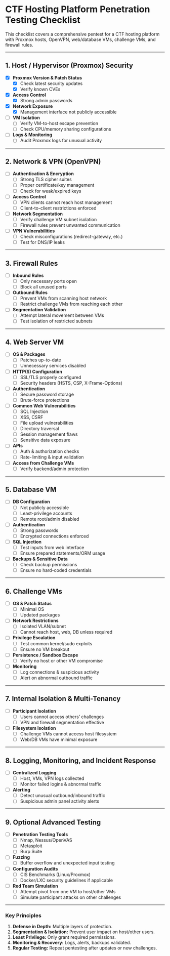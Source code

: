 # CTF Hosting Platform Penetration Testing Checklist

This checklist covers a comprehensive pentest for a CTF hosting platform with Proxmox hosts, OpenVPN, web/database VMs, challenge VMs, and firewall rules.

---

## 1. Host / Hypervisor (Proxmox) Security
- [x] **Proxmox Version & Patch Status**
    - [x] Check latest security updates
    - [x] Verify known CVEs
- [x] **Access Control**
    - [x] Strong admin passwords
- [x] **Network Exposure**
    - [x] Management interface not publicly accessible
- [ ] **VM Isolation**
    - [ ] Verify VM-to-host escape prevention
    - [ ] Check CPU/memory sharing configurations
- [ ] **Logs & Monitoring**
    - [ ] Audit Proxmox logs for unusual activity

---

## 2. Network & VPN (OpenVPN)
- [ ] **Authentication & Encryption**
    - [ ] Strong TLS cipher suites
    - [ ] Proper certificate/key management
    - [ ] Check for weak/expired keys
- [ ] **Access Control**
    - [ ] VPN clients cannot reach host management
    - [ ] Client-to-client restrictions enforced
- [ ] **Network Segmentation**
    - [ ] Verify challenge VM subnet isolation
    - [ ] Firewall rules prevent unwanted communication
- [ ] **VPN Vulnerabilities**
    - [ ] Check misconfigurations (redirect-gateway, etc.)
    - [ ] Test for DNS/IP leaks

---

## 3. Firewall Rules
- [ ] **Inbound Rules**
    - [ ] Only necessary ports open
    - [ ] Block all unused ports
- [ ] **Outbound Rules**
    - [ ] Prevent VMs from scanning host network
    - [ ] Restrict challenge VMs from reaching each other
- [ ] **Segmentation Validation**
    - [ ] Attempt lateral movement between VMs
    - [ ] Test isolation of restricted subnets

---

## 4. Web Server VM
- [ ] **OS & Packages**
    - [ ] Patches up-to-date
    - [ ] Unnecessary services disabled
- [ ] **HTTP(S) Configuration**
    - [ ] SSL/TLS properly configured
    - [ ] Security headers (HSTS, CSP, X-Frame-Options)
- [ ] **Authentication**
    - [ ] Secure password storage
    - [ ] Brute-force protections
- [ ] **Common Web Vulnerabilities**
    - [ ] SQL Injection
    - [ ] XSS, CSRF
    - [ ] File upload vulnerabilities
    - [ ] Directory traversal
    - [ ] Session management flaws
    - [ ] Sensitive data exposure
- [ ] **APIs**
    - [ ] Auth & authorization checks
    - [ ] Rate-limiting & input validation
- [ ] **Access from Challenge VMs**
    - [ ] Verify backend/admin protection

---

## 5. Database VM
- [ ] **DB Configuration**
    - [ ] Not publicly accessible
    - [ ] Least-privilege accounts
    - [ ] Remote root/admin disabled
- [ ] **Authentication**
    - [ ] Strong passwords
    - [ ] Encrypted connections enforced
- [ ] **SQL Injection**
    - [ ] Test inputs from web interface
    - [ ] Ensure prepared statements/ORM usage
- [ ] **Backups & Sensitive Data**
    - [ ] Check backup permissions
    - [ ] Ensure no hard-coded credentials

---

## 6. Challenge VMs
- [ ] **OS & Patch Status**
    - [ ] Minimal OS
    - [ ] Updated packages
- [ ] **Network Restrictions**
    - [ ] Isolated VLAN/subnet
    - [ ] Cannot reach host, web, DB unless required
- [ ] **Privilege Escalation**
    - [ ] Test common kernel/sudo exploits
    - [ ] Ensure no VM breakout
- [ ] **Persistence / Sandbox Escape**
    - [ ] Verify no host or other VM compromise
- [ ] **Monitoring**
    - [ ] Log connections & suspicious activity
    - [ ] Alert on abnormal outbound traffic

---

## 7. Internal Isolation & Multi-Tenancy
- [ ] **Participant Isolation**
    - [ ] Users cannot access others’ challenges
    - [ ] VPN and firewall segmentation effective
- [ ] **Filesystem Isolation**
    - [ ] Challenge VMs cannot access host filesystem
    - [ ] Web/DB VMs have minimal exposure

---

## 8. Logging, Monitoring, and Incident Response
- [ ] **Centralized Logging**
    - [ ] Host, VMs, VPN logs collected
    - [ ] Monitor failed logins & abnormal traffic
- [ ] **Alerting**
    - [ ] Detect unusual outbound/inbound traffic
    - [ ] Suspicious admin panel activity alerts

---

## 9. Optional Advanced Testing
- [ ] **Penetration Testing Tools**
    - [ ] Nmap, Nessus/OpenVAS
    - [ ] Metasploit
    - [ ] Burp Suite
- [ ] **Fuzzing**
    - [ ] Buffer overflow and unexpected input testing
- [ ] **Configuration Audits**
    - [ ] CIS Benchmarks (Linux/Proxmox)
    - [ ] Docker/LXC security guidelines if applicable
- [ ] **Red Team Simulation**
    - [ ] Attempt pivot from one VM to host/other VMs
    - [ ] Simulate participant attacks on other challenges

---

### Key Principles
1. **Defense in Depth:** Multiple layers of protection.
2. **Segmentation & Isolation:** Prevent user impact on host/other users.
3. **Least Privilege:** Only grant required permissions.
4. **Monitoring & Recovery:** Logs, alerts, backups validated.
5. **Regular Testing:** Repeat pentesting after updates or new challenges.
